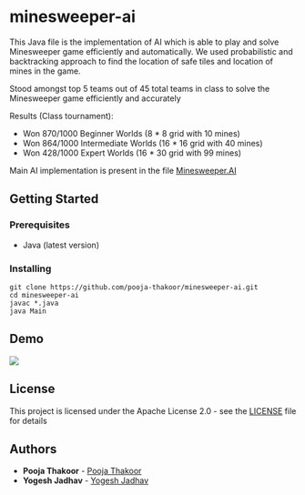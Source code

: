 # minesweeper-ai

This Java file is the implementation of AI which is able to play and solve Minesweeper game efficiently and automatically.
We used probabilistic and backtracking approach to find the location of safe tiles and location of mines in the game.

Stood amongst top 5 teams out of 45 total teams in class to solve the Minesweeper game efficiently and accurately

Results (Class tournament):
* Won 870/1000 Beginner Worlds (8 * 8 grid with 10 mines)
* Won 864/1000 Intermediate Worlds (16 * 16 grid with 40 mines)
* Won 428/1000 Expert Worlds (16 * 30 grid with 99 mines)

Main AI implementation is present in the file [Minesweeper.AI](https://github.com/poojathakoor/minesweeper-ai/blob/master/MinesweeperAI.java)

## Getting Started


### Prerequisites

* Java (latest version)

### Installing

    git clone https://github.com/pooja-thakoor/minesweeper-ai.git
    cd minesweeper-ai
    javac *.java
    java Main

## Demo

![](demo.gif)

## License

This project is licensed under the Apache License 2.0 - see the [LICENSE](LICENSE) file for details

## Authors

* **Pooja Thakoor** - [Pooja Thakoor](https://github.com/poojathakoor)
* **Yogesh Jadhav** - [Yogesh Jadhav](https://github.com/yogeshjadhav7)
